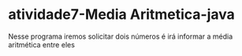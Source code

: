 # atividade7-Media Aritmetica-java
Nesse programa iremos solicitar dois números é irá informar a média aritmética entre eles
